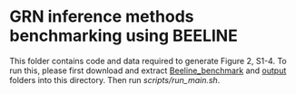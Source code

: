 # GRN inference methods benchmarking using BEELINE 

This folder contains code and data required to generate Figure 2, S1-4. To run this, please first download and extract [Beeline_benchmark](https://cnobjects.s3.amazonaws.com/OneSC/manuscript_github_data/benchmark_network_inference_ensemble_BEELINE/Beeline_benchmark.tar.gz) and [output](https://cnobjects.s3.amazonaws.com/OneSC/manuscript_github_data/benchmark_network_inference_ensemble_BEELINE/output.tar.gz) folders into this directory. Then run *scripts/run_main.sh*. 